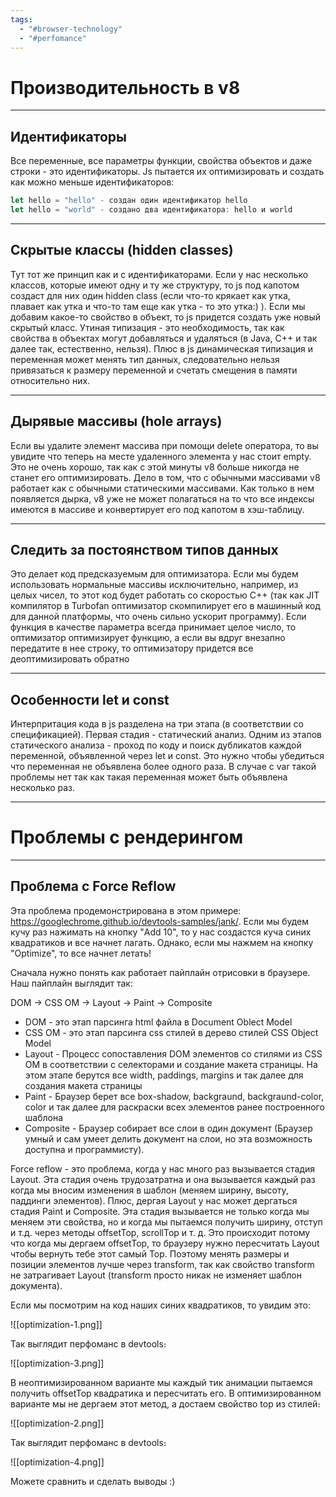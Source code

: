 ```yaml
---
tags:
  - "#browser-technology"
  - "#perfomance"
---
```

# Производительность в v8

---
## Идентификаторы

Все переменные, все параметры функции, свойства объектов и даже строки - это идентификаторы. Js пытается их оптимизировать и создать как можно меньше идентификаторов:

```js
let hello = "hello" - создан один идентификатор hello
let hello = "world" - создано два идентификатора: hello и world
```

---
## Скрытые классы (hidden classes)

Тут тот же принцип как и с идентификаторами. Если у нас несколько классов, которые имеют одну и ту же структуру, то js под капотом создаст для них один hidden class (если что-то крякает как утка, плавает как утка и что-то там еще как утка - то это утка:) ). Если мы добавим какое-то свойство в объект, то js придется создать уже новый скрытый класс. Утиная типизация - это необходимость, так как свойства в объектах могут добавляться и удаляться (в Java, C++ и так далее так, естественно, нельзя). Плюс в js динамическая типизация и переменная может менять тип данных, следовательно нельзя привязаться к размеру переменной и счетать смещения в памяти относительно них.

---
## Дырявые массивы (hole arrays)

Если вы удалите элемент массива при помощи delete оператора, то вы увидите что теперь на месте удаленного элемента у нас стоит empty. Это не очень хорошо, так как с этой минуты v8 больше никогда не станет его оптимизировать. Дело в том, что с обычными массивами v8 работает как с обычными статическими массивами. Как только в нем появляется дырка, v8 уже не может полагаться на то что все индексы имеются в массиве и конвертирует его под капотом в хэш-таблицу.

---
## Следить за постоянством типов данных

Это делает код предсказуемым для оптимизатора. Если мы будем использовать нормальные массивы исключительно, например, из целых чисел, то этот код будет работать со скоростью C++ (так как JIT компилятор в Turbofan оптимизатор скомпилирует его в машинный код для данной платформы, что очень сильно ускорит программу). Если функция в качестве параметра всегда принимает целое число, то оптимизатор оптимизирует функцию, а если вы вдруг внезапно передатите в нее строку, то оптимизатору придется все деоптимизировать обратно

---
## Особенности let и const

Интерпритация кода в js разделена на три этапа (в соответствии со спецификацией). Первая стадия - статический анализ. Одним из этапов статического анализа - проход по коду и поиск дубликатов каждой переменной, объявленной через let и const. Это нужно чтобы убедиться что переменная не объявлена более одного раза. В случае с var такой проблемы нет так как такая переменная может быть объявлена несколько раз.

---
# Проблемы с рендерингом

---

## Проблема с Force Reflow

Эта проблема продемонстрирована в этом примере: https://googlechrome.github.io/devtools-samples/jank/. Если мы будем кучу раз нажимать на кнопку "Add 10", то у нас создастся куча синих квадратиков и все начнет лагать. Однако, если мы нажмем на кнопку "Optimize", то все начнет летать!

Сначала нужно понять как работает пайплайн отрисовки в браузере. Наш пайплайн выглядит так:

DOM -> CSS OM -> Layout -> Paint -> Composite

- DOM - это этап парсинга html файла в Document Oblect Model
- CSS OM - это этап парсинга css стилей в дерево стилей CSS Object Model
- Layout - Процесс сопоставления DOM элементов со стилями из CSS OM в соответствии с селекторами и создание макета страницы. На этом этапе берутся все width, paddings, margins и так далее для создания макета страницы
- Paint - Браузер берет все box-shadow, backgraund, backgraund-color, color и так далее для раскраски всех элементов ранее построенного шаблона
- Composite - Браузер собирает все слои в один документ (Браузер умный и сам умеет делить документ на слои, но эта возможность доступна и программисту).

Force reflow - это проблема, когда у нас много раз вызывается стадия Layout. Эта стадия очень трудозатратна и она вызывается каждый раз когда мы вносим изменения в шаблон (меняем ширину, высоту, паддинги элементов). Плюс, дергая Layout у нас может дергаться стадия Paint и Composite.
Эта стадия вызывается не только когда мы меняем эти свойства, но и когда мы пытаемся получить ширину, отступ и т.д. через методы offsetTop, scrollTop  и т. д. Это происходит потому что когда мы дергаем offsetTop, то браузеру нужно пересчитать Layout чтобы вернуть тебе этот самый Top. Поэтому менять размеры и позиции элементов лучше через transform, так как свойство transform не затрагивает Layout (transform просто никак не изменяет шаблон документа).

Если мы посмотрим на код наших синих квадратиков, то увидим это:

![[optimization-1.png]]

Так выглядит перфоманс в devtools։

![[optimization-3.png]]

В неоптимизированном варианте мы каждый тик анимации пытаемся получить offsetTop квадратика и пересчитать его. В оптимизированном варианте мы не дергаем этот метод, а достаем свойство top из стилей։

![[optimization-2.png]]

Так выглядит перфоманс в devtools։

![[optimization-4.png]]

Можете сравнить и сделать выводы :)